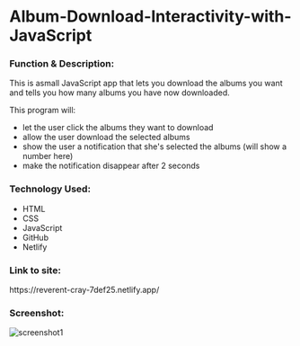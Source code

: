# Album-Download-Interactivity-with-JavaScript

<h3>Function & Description:</h3>
This is asmall JavaScript app that lets you download the albums you want and tells you how many albums you have now downloaded.

This program will:

- let the user click the albums they want to download
- allow the user download the selected albums
- show the user a notification that she's selected the albums (will show a number here)
- make the notification disappear after 2 seconds




<h3>Technology Used:</h3>

- HTML
- CSS
- JavaScript
- GitHub 
- Netlify

<h3>Link to site:</h3>
https://reverent-cray-7def25.netlify.app/

<h3>Screenshot:</h3>

![screenshot1](https://user-images.githubusercontent.com/40691059/80922294-07837580-8d74-11ea-8ada-a7bcd270cf73.PNG)

